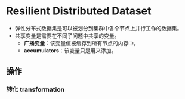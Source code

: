 # Resilient Distributed Dataset

- 弹性分布式数据集是可以被划分到集群中各个节点上并行工作的数据集。
- 共享变量是需要在不同子问题中共享的变量。
  - **广播变量**：该变量值被缓存到所有节点的内存中。
  - **accumulators**：该变量只是用来添加。

## 操作

### 转化 transformation

